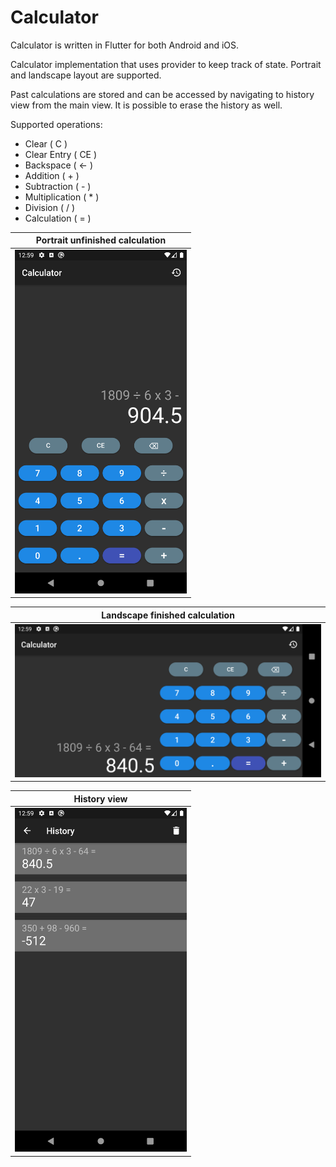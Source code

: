 # Calculator

Calculator is written in Flutter for both Android and iOS.

Calculator implementation that uses provider to keep track of state. 
Portrait and landscape layout are supported.

Past calculations are stored and can be accessed by navigating to history view from the main view.
It is possible to erase the history as well.

Supported operations:
 - Clear ( C )
 - Clear Entry ( CE )
 - Backspace ( <- )
 - Addition ( + )
 - Subtraction ( - )
 - Multiplication ( * )
 - Division ( / )
 - Calculation ( = )

Portrait unfinished calculation |
------------ |
<img src="screenshots/portrait_unfinished_calculation.png" height="550px"> |

Landscape finished calculation |
------------ |
<img src="screenshots/landscape_finished_calculations.png" width="550px"> |

History view |
------------ |
<img src="screenshots/history_view.png" height="550px"> |
